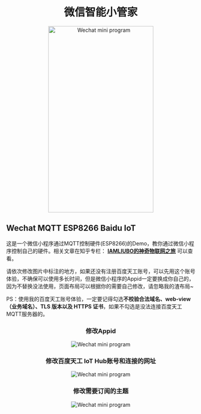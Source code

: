 <div align="center">
	<h1>微信智能小管家</h1>
  <img src="https://makingfun.oss-cn-qingdao.aliyuncs.com/Github/Wechat_MQTT_ESP8266_BaiduIoT/index.png" alt="Wechat mini program" width="280" height="497">
</div>

## Wechat MQTT ESP8266 Baidu IoT

这是一个微信小程序通过MQTT控制硬件(ESP8266)的Demo，教你通过微信小程序控制自己的硬件。相关文章在知乎专栏： **[IAMLIUBO的神奇物联网之旅](https://zhuanlan.zhihu.com/imliubo-magic-IoT-Tutorial)** 可以查看。

请依次修改图片中标注的地方，如果还没有注册百度天工账号，可以先用这个账号体验，不确保可以使用多长时间，但是微信小程序的Appid一定要换成你自己的，因为不替换没法使用，页面布局可以根据你的需要自己修改，请忽略我的渣布局~

PS：使用我的百度天工账号体验，一定要记得勾选**不校验合法域名、web-view（业务域名）、TLS 版本以及 HTTPS 证书**，如果不勾选是没法连接百度天工MQTT服务器的。
<div align="center">
	<h3>修改Appid</h3>
  <img src="https://makingfun.oss-cn-qingdao.aliyuncs.com/Github/Wechat_MQTT_ESP8266_BaiduIoT/appid-setting.png" alt="Wechat mini program">
  	<h3>修改百度天工 IoT Hub账号和连接的网址</h3>
  <img src="https://makingfun.oss-cn-qingdao.aliyuncs.com/Github/Wechat_MQTT_ESP8266_BaiduIoT/app-js-setting.png" alt="Wechat mini program">
  	<h3>修改需要订阅的主题</h3>
  <img src="https://makingfun.oss-cn-qingdao.aliyuncs.com/Github/Wechat_MQTT_ESP8266_BaiduIoT/topic-setting.png" alt="Wechat mini program">
</div>
